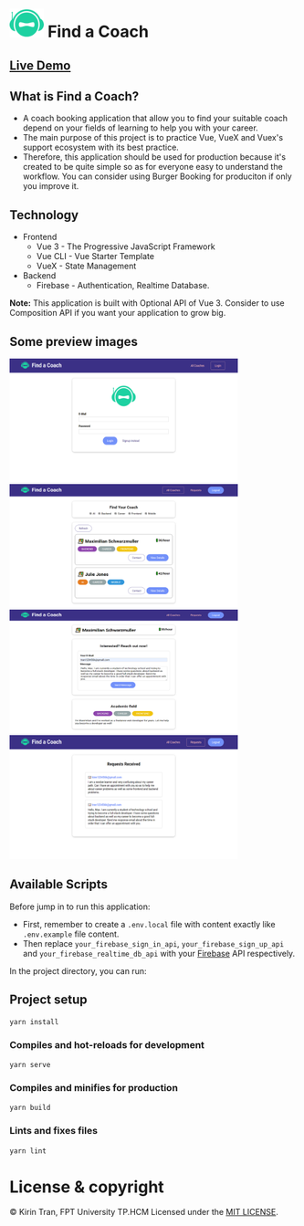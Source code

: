 # <img src="./src/assets/images/logo.png" width="60" height="50" /> Find a Coach 

## [Live Demo](https://www.youtube.com/watch?v=CvsKmp0oAo4)
## What is Find a Coach?
- A coach booking application that allow you to find your suitable coach depend on your fields of learning to help you with your career.
- The main purpose of this project is to practice Vue, VueX and Vuex's support ecosystem with its best practice.
- Therefore, this application should be used for production because it's created to be quite simple so as for everyone easy to understand the workflow.
You can consider using Burger Booking for produciton if only you improve it.

## Technology
- Frontend
  - Vue 3 - The Progressive JavaScript Framework
  - Vue CLI - Vue Starter Template
  - VueX - State Management
- Backend
  - Firebase - Authentication, Realtime Database.

**Note:** This application is built with Optional API of Vue 3. Consider to use Composition API if you want your application to grow big.

## Some preview images
<img src="./docs/images/auth-page.png" width="400" height="217" />&nbsp;<img src="./docs/images/coaches-list-page.png" width="400" height="217" />
<img src="./docs/images/contact-page.png" width="400" height="217" />&nbsp;<img src="./docs/images/requests-list-page.png" width="400" height="217" />

## Available Scripts
Before jump in to run this application:
- First, remember to create a `.env.local` file with content exactly like `.env.example` file content.
- Then replace  `your_firebase_sign_in_api`, `your_firebase_sign_up_api` and `your_firebase_realtime_db_api` with your  [Firebase](https://firebase.google.com/) API respectively.

In the project directory, you can run:

## Project setup
```
yarn install
```

### Compiles and hot-reloads for development
```
yarn serve
```

### Compiles and minifies for production
```
yarn build
```

### Lints and fixes files
```
yarn lint
```
# License & copyright

© Kirin Tran, FPT University TP.HCM
Licensed under the [MIT LICENSE](LICENSE).